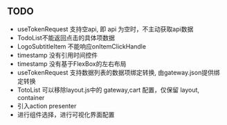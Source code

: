 
## TODO
- useTokenRequest 支持空api, 即 api 为空时，不主动获取api数据
- TodoList不能返回点击的具体项数据
- LogoSubtitleItem 不能响应onItemClickHandle
- timestamp 没有引用时间控件
- timestamp 没有基于FlexBox的左右布局
- useTokenRequest 支持数据列表的数据项绑定转换, 由gateway.json提供绑定转换
- TotoList 可以移除layout.js中的 gateway,cart 配置，仅保留 layout, container
- 引入action presenter
- 进行组件选择，进行可视化界面配置
